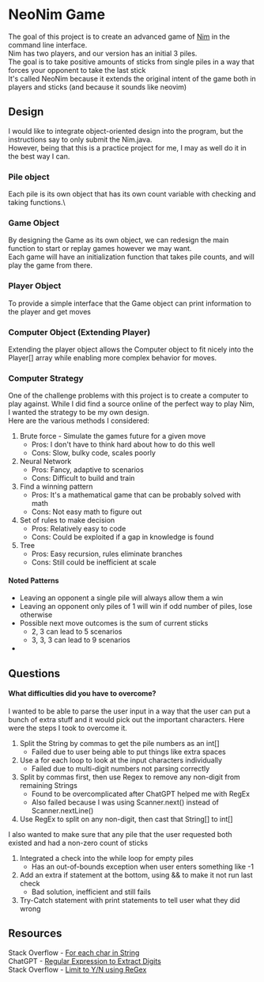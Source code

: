 # NeoNim Game
The goal of this project is to create an advanced game of [Nim](https://en.wikipedia.org/wiki/Nim) in the command line interface.\
Nim has two players, and our version has an initial 3 piles.\
The goal is to take positive amounts of sticks from single piles in a way that forces your opponent to take the last stick\
It's called NeoNim because it extends the original intent of the game both in players and sticks (and because it sounds like neovim)

## Design
I would like to integrate object-oriented design into the program, but the instructions say to only submit the Nim.java.\
However, being that this is a practice project for me, I may as well do it in the best way I can.

### Pile object
Each pile is its own object that has its own count variable with checking and taking functions.\
### Game Object
By designing the Game as its own object, we can redesign the main function to start or replay games however we may want.\
Each game will have an initialization function that takes pile counts, and will play the game from there.
### Player Object
To provide a simple interface that the Game object can print information to the player and get moves
### Computer Object (Extending Player)
Extending the player object allows the Computer object to fit nicely into the Player[] array while enabling more complex behavior for moves.

### Computer Strategy
One of the challenge problems with this project is to create a computer to play against. 
While I did find a source online of the perfect way to play Nim, I wanted the strategy to be my own design.\
Here are the various methods I considered:
1. Brute force - Simulate the games future for a given move
   * Pros: I don't have to think hard about how to do this well
   * Cons: Slow, bulky code, scales poorly
2. Neural Network
   * Pros: Fancy, adaptive to scenarios
   * Cons: Difficult to build and train
3. Find a winning pattern
   * Pros: It's a mathematical game that can be probably solved with math
   * Cons: Not easy math to figure out
4. Set of rules to make decision
   * Pros: Relatively easy to code
   * Cons: Could be exploited if a gap in knowledge is found
5. Tree
   * Pros: Easy recursion, rules eliminate branches
   * Cons: Still could be inefficient at scale

#### Noted Patterns
* Leaving an opponent a single pile will always allow them a win
* Leaving an opponent only piles of 1 will win if odd number of piles, lose otherwise
* Possible next move outcomes is the sum of current sticks
  * 2, 3 can lead to 5 scenarios
  * 3, 3, 3 can lead to 9 scenarios
* 

## Questions
#### What difficulties did you have to overcome?
I wanted to be able to parse the user input in a way that the user can put a bunch of extra stuff and it would pick out the important characters. Here were the steps I took to overcome it.
1. Split the String by commas to get the pile numbers as an int[]
   * Failed due to user being able to put things like extra spaces
2. Use a for each loop to look at the input characters individually
   * Failed due to multi-digit numbers not parsing correctly
3. Split by commas first, then use Regex to remove any non-digit from remaining Strings
   * Found to be overcomplicated after ChatGPT helped me with RegEx
   * Also failed because I was using Scanner.next() instead of Scanner.nextLine()
4. Use RegEx to split on any non-digit, then cast that String[] to int[]

I also wanted to make sure that any pile that the user requested both existed and had a non-zero count of sticks
1. Integrated a check into the while loop for empty piles
   * Has an out-of-bounds exception when user enters something like -1
2. Add an extra if statement at the bottom, using && to make it not run last check
   * Bad solution, inefficient and still fails
3. Try-Catch statement with print statements to tell user what they did wrong

## Resources
Stack Overflow - [For each char in String](https://stackoverflow.com/questions/2451650/how-do-i-apply-the-for-each-loop-to-every-character-in-a-string)\
ChatGPT - [Regular Expression to Extract Digits](https://chatgpt.com/share/21305ee5-d894-4b43-96ab-2ecbcb3b4bce)\
Stack Overflow - [Limit to Y/N using ReGex](https://stackoverflow.com/questions/38879288/how-to-restrict-a-user-to-enter-only-single-character-i-e-y-and-n-using-a-re)